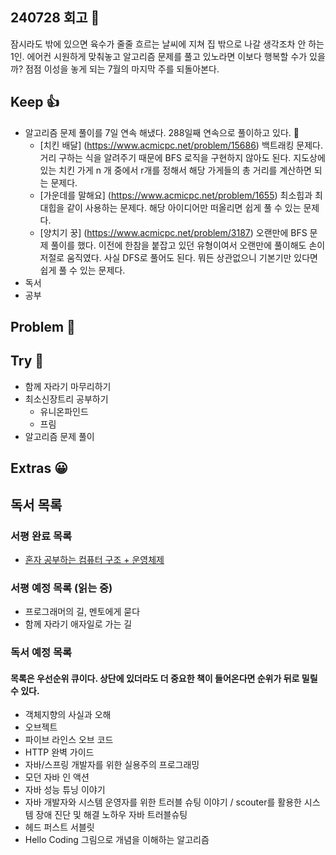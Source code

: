 ## 240728 회고 💬
잠시라도 밖에 있으면 육수가 줄줄 흐르는 날씨에 지쳐 집 밖으로 나갈 생각조차 안 하는 1인. 에어컨 시원하게 맞춰놓고 알고리즘 문제를 풀고 있노라면 이보다 행복할 수가 있을까? 점점 이성을 놓게 되는 7월의 마지막 주를 되돌아본다.

## Keep 👍
- 알고리즘 문제 풀이를 7일 연속 해냈다. 288일째 연속으로 풀이하고 있다. 🥳
	- [치킨 배달] (https://www.acmicpc.net/problem/15686) 백트래킹 문제다. 거리 구하는 식을 알려주기 때문에 BFS 로직을 구현하지 않아도 된다. 지도상에 있는 치킨 가게 n 개 중에서 r개를 정해서 해당 가게들의 총 거리를 계산하면 되는 문제다.
	- [가운데를 말해요] (https://www.acmicpc.net/problem/1655) 최소힙과 최대힙을 같이 사용하는 문제다. 해당 아이디어만 떠올리면 쉽게 풀 수 있는 문제다.
	- [양치기 꿍] (https://www.acmicpc.net/problem/3187) 오랜만에 BFS 문제 풀이를 했다. 이전에 한참을 붙잡고 있던 유형이여서 오랜만에 풀이해도 손이 저절로 움직였다. 사실 DFS로 풀어도 된다. 뭐든 상관없으니 기본기만 있다면 쉽게 풀 수 있는 문제다.
- 독서
- 공부

## Problem 🤢

## Try 🧚
- 함께 자라기 마무리하기
- 최소신장트리 공부하기
	- 유니온파인드
	- 프림
- 알고리즘 문제 풀이 

## Extras 😀


## 독서 목록

### 서평 완료 목록
- [혼자 공부하는 컴퓨터 구조 + 운영체제](https://github.com/kimregular/DAILY_STUDY/blob/main/독서/1.%20서평/01.%20혼자%20공부하는%20컴퓨터%20구조%20%2B%20운영체제%20를%20읽고%20📝.md)

###  서평 예정 목록 (읽는 중)
- 프로그래머의 길, 멘토에게 묻다
- 함께 자라기 애자일로 가는 길

### 독서 예정 목록
#### 목록은 우선순위 큐이다. 상단에 있더라도 더 중요한 책이 들어온다면 순위가 뒤로 밀릴 수 있다.
- 객체지향의 사실과 오해
- 오브젝트
- 파이브 라인스 오브 코드
- HTTP 완벽 가이드
- 자바/스프링 개발자를 위한 실용주의 프로그래밍
- 모던 자바 인 액션
- 자바 성능 튜닝 이야기 
- 자바 개발자와 시스템 운영자를 위한 트러블 슈팅 이야기 / scouter를 활용한 시스템 장애 진단 및 해결 노하우 자바 트러블슈팅
- 헤드 퍼스트 서블릿
- Hello Coding 그림으로 개념을 이해하는 알고리즘

